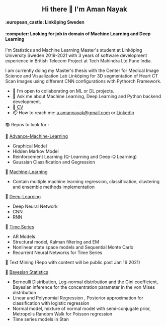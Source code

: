 <h2 align="center"> Hi there 👋 I'm Aman Nayak</h1>
<h4 align="left"> :european_castle: Linköping Sweden</h1>
<h4 align="left"> :computer: Looking for job in domain of Machine Learning and Deep Learning</h1>


I'm Statistics and Machine Learning Master's student at Linköping University Sweden 2019-2021 with 3 years of software development experience in British Telecom Project at Tech Mahindra Ltd Pune India. 

I am currently doing my Master's thesis with the Center for Medical Image Science and Visualization Lab Linköping for 3D segmentation of Heart CT Scan Images using different CNN configurations with Pythorch Framework. 

- 👯 I’m open to collaborating on ML or DL projects.
- 💬 Ask me about Machine Learning, Deep Learning and Python backend development. 
- :bookmark_tabs: [CV](https://github.com/amannayak/Resume.git) 
- 📫 How to reach me: a.amannayak@gmail.com or [LinkedIn](https://www.linkedin.com/in/amannayak/)

:books: Repos to look for :

:pushpin: [Advance-Machine-Learning](https://github.com/amannayak/Advance-Machine-Learning.git)
* Graphical Model
* Hidden Markov Model
* Reinforcement Learning (Q-Learning and Deep-Q Learning)
* Gaussian Classification and Gegression

:pushpin: [Machine-Learning](https://github.com/amannayak/Machine-Learning.git)
* Contain multiple machine learning regression, classification, clustering and ensemble methods implementation

:pushpin: [Deep-Learning](https://github.com/amannayak/DeepLearning.git)
* Deep Neural Network
* CNN
* RNN

:pushpin: [Time Series](https://github.com/amannayak/Machine-Learning.git)

* AR Models
* Structural model, Kalman filtering and EM
* Nonlinear state space models and Sequential Monte Carlo
* Recurrent Neural Networks for Time Series


:pushpin: Text Mining (Repo with content will be public post Jan 16 2021)

:pushpin: [Bayesian Statistics](https://github.com/amannayak/Bayesian-Modeling.git)
* Bernoulli Distribution, Log-normal distribution and the Gini coefficient, Bayesian inference for the concentration parameter in the von Mises distribution
* Linear and Polynomial Regression , Posterior approximation for classification with logistic regression
* Normal model, mixture of normal model with semi-conjugate prior, Metropolis Random Walk for Poisson regression
* Time series models in Stan






